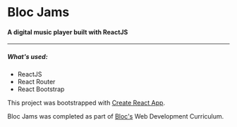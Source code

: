 # Bloc Jams
#### A digital music player built with ReactJS

***

##### What's used:
* ReactJS
* React Router
* React Bootstrap

This project was bootstrapped with [Create React App](https://github.com/facebookincubator/create-react-app).

Bloc Jams was completed as part of [Bloc's](https://www.bloc.io/) Web Development Curriculum.
